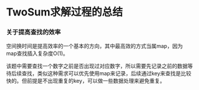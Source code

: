 # TwoSum求解过程的总结

### 关于提高查找的效率

空间换时间是提高效率的一个基本的方向，其中最高效的方式当属map，因为map查找插入复杂度O(1)。

该题中需要查找一个数字之前是否出现过对应数字，所以需要先记录之前的数据等待后续查找，类似这种需求可以优先使用map来记录，后续通过key来查找是比较快的。但前提是不出现重复的key，可以做一些数据处理来避免重复。
